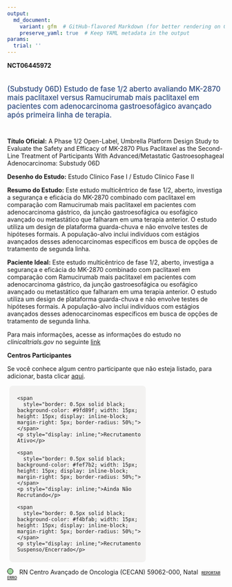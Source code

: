 ```yaml
---
output: 
  md_document:
    variant: gfm  # GitHub-flavored Markdown (for better rendering on GitHub)
    preserve_yaml: true  # Keep YAML metadata in the output
params:
  trial: ''
---
```


**NCT06445972**

<div style="padding: 5px 5px 5px 0px; font-size: 1.20em; font-weight: 500; color: #2E4A7F; text-align: left; margin-bottom: 20px">

(Substudy 06D) Estudo de fase 1/2 aberto avaliando MK-2870 mais
paclitaxel versus Ramucirumab mais paclitaxel em pacientes com
adenocarcinoma gastroesofágico avançado após primeira linha de terapia.

</div>

**Título Oficial:** A Phase 1/2 Open-Label, Umbrella Platform Design
Study to Evaluate the Safety and Efficacy of MK-2870 Plus Paclitaxel as
the Second-Line Treatment of Participants With Advanced/Metastatic
Gastroesophageal Adenocarcinoma: Substudy 06D

**Desenho do Estudo:** Estudo Clinico Fase I / Estudo Clinico Fase II

**Resumo do Estudo:** Este estudo multicêntrico de fase 1/2, aberto,
investiga a segurança e eficácia do MK-2870 combinado com paclitaxel em
comparação com Ramucirumab mais paclitaxel em pacientes com
adenocarcinoma gástrico, da junção gastroesofágica ou esofágico avançado
ou metastático que falharam em uma terapia anterior. O estudo utiliza um
design de plataforma guarda-chuva e não envolve testes de hipóteses
formais. A população-alvo inclui indivíduos com estágios avançados
desses adenocarcinomas específicos em busca de opções de tratamento de
segunda linha.

**Paciente Ideal:** Este estudo multicêntrico de fase 1/2, aberto,
investiga a segurança e eficácia do MK-2870 combinado com paclitaxel em
comparação com Ramucirumab mais paclitaxel em pacientes com
adenocarcinoma gástrico, da junção gastroesofágica ou esofágico avançado
ou metastático que falharam em uma terapia anterior. O estudo utiliza um
design de plataforma guarda-chuva e não envolve testes de hipóteses
formais. A população-alvo inclui indivíduos com estágios avançados
desses adenocarcinomas específicos em busca de opções de tratamento de
segunda linha.

Para mais informações, acesse as informações do estudo no
*clinicaltrials.gov* no seguinte
[link](https://clinicaltrials.gov/ct2/show/NCT06445972)

**Centros Participantes**

Se você conhece algum centro participante que não esteja listado, para
adicionar, basta clicar
[aqui](https://flazar.shinyapps.io/formsapp?study_nct_id=NCT06445972&location_id=N%2FA&location_full_name=N%2FA&form_type=Adicionar%20Centro%7D).

<div style="margin-bottom: 8px; margin-left: 5px; padding: 8px; max-width: 300px; background-color: #f3f2f1; border-radius: 8px;">

<div style="margin-left: 10px;">

    <span 
      style="border: 0.5px solid black; background-color: #9fd89f; width: 15px; height: 15px; display: inline-block; margin-right: 5px; border-radius: 50%;"></span>
    <p style="display: inline;">Recrutamento Ativo</p>

</div>

<div style="margin-left: 10px;">

    <span 
      style="border: 0.5px solid black; background-color: #fef7b2; width: 15px; height: 15px; display: inline-block; margin-right: 5px; border-radius: 50%;"></span>
    <p style="display: inline;">Ainda Não Recrutando</p>

</div>

<div style="margin-left: 10px;">

    <span 
      style="border: 0.5px solid black; background-color: #f4bfab; width: 15px; height: 15px; display: inline-block; margin-right: 5px; border-radius: 50%;"></span>
    <p style="display: inline;">Recrutamento Suspenso/Encerrado</p>

</div>

</div>

<span style="border: 0.5px solid black; display: inline-block; width: 12px; height: 12px; border-radius: 50%; margin-right: 10px; padding-bottom: 0px; background-color: #9fd89f;"></span>
RN Centro Avançado de Oncologia (CECAN) 59062-000, Natal
<span style="color: #2E4A7F; margin-left: 2px; padding: 2px; background-color: #f3f2f1; border-radius: 8px; font-weight: 500; font-size: 0.6em">[REPORTAR
ERRO](https://flazar.shinyapps.io/formsapp?study_nct_id=NCT06445972&location_id=LIGANORTERIOGRANDENSECONTRAOCANCERSITE8303NATALRIOGRANDEDONORTE59062000BRAZIL&location_full_name=Centro%20Avan%C3%A7ado%20de%20Oncologia%20%28CECAN%29%2C%2059062-000%2C%20Natal&form_type=Reportar%20Erro)</span>
